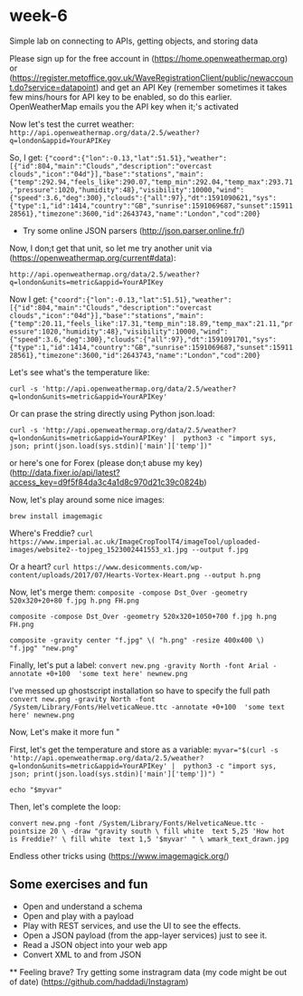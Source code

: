 # week-6

Simple lab on connecting to APIs, getting objects, and storing data


Please sign up for the free account in (https://home.openweathermap.org) or (https://register.metoffice.gov.uk/WaveRegistrationClient/public/newaccount.do?service=datapoint) and get an API Key (remember sometimes it takes few mins/hours for API key to be enabled, so do this earlier. OpenWeatherMap emails you the API key when it;'s activated

Now let's test the curret weather:
`http://api.openweathermap.org/data/2.5/weather?q=london&appid=YourAPIKey`

So, I get:
`{"coord":{"lon":-0.13,"lat":51.51},"weather":[{"id":804,"main":"Clouds","description":"overcast clouds","icon":"04d"}],"base":"stations","main":{"temp":292.94,"feels_like":290.07,"temp_min":292.04,"temp_max":293.71,"pressure":1020,"humidity":48},"visibility":10000,"wind":{"speed":3.6,"deg":300},"clouds":{"all":97},"dt":1591090621,"sys":{"type":1,"id":1414,"country":"GB","sunrise":1591069687,"sunset":1591128561},"timezone":3600,"id":2643743,"name":"London","cod":200}`

* Try some online JSON parsers (http://json.parser.online.fr/)

Now, I don;t get that unit, so let me try another unit via (https://openweathermap.org/current#data):

`http://api.openweathermap.org/data/2.5/weather?q=london&units=metric&appid=YourAPIKey`

Now I get:
`{"coord":{"lon":-0.13,"lat":51.51},"weather":[{"id":804,"main":"Clouds","description":"overcast clouds","icon":"04d"}],"base":"stations","main":{"temp":20.11,"feels_like":17.31,"temp_min":18.89,"temp_max":21.11,"pressure":1020,"humidity":48},"visibility":10000,"wind":{"speed":3.6,"deg":300},"clouds":{"all":97},"dt":1591091701,"sys":{"type":1,"id":1414,"country":"GB","sunrise":1591069687,"sunset":1591128561},"timezone":3600,"id":2643743,"name":"London","cod":200}`


Let's see what's the temperature like:

`curl -s 'http://api.openweathermap.org/data/2.5/weather?q=london&units=metric&appid=YourAPIKey' `

Or can prase the string directly using Python json.load:

`curl -s 'http://api.openweathermap.org/data/2.5/weather?q=london&units=metric&appid=YourAPIKey' |  python3 -c "import sys, json; print(json.load(sys.stdin)['main']['temp'])"`

or here's one for Forex (please don;t abuse my key) 
(http://data.fixer.io/api/latest?access_key=d9f5f84da3c4a1d8c970d21c39c0824b)

Now, let's play around some nice images:

`brew install imagemagic`

Where's Freddie?
`curl https://www.imperial.ac.uk/ImageCropToolT4/imageTool/uploaded-images/website2--tojpeg_1523002441553_x1.jpg --output f.jpg `

Or a heart?
`curl https://www.desicomments.com/wp-content/uploads/2017/07/Hearts-Vortex-Heart.png --output h.png `

Now, let's merge them:
`composite -compose Dst_Over -geometry 520x320+20+80 f.jpg h.png FH.png`

`composite -compose Dst_Over -geometry 520x320+1050+700 f.jpg h.png FH.png`

`composite -gravity center "f.jpg" \( "h.png" -resize 400x400 \) "f.jpg" "new.png" `


Finally, let's put a label:
`convert new.png -gravity North -font Arial -annotate +0+100  'some text here' newnew.png`

I've messed up ghostscript installation so have to specify the full path 
`convert new.png -gravity North -font /System/Library/Fonts/HelveticaNeue.ttc -annotate +0+100  'some text here' newnew.png`

Now, Let's make it more fun "

First, let's get the temperature and store as a variable:
`myvar="$(curl -s 'http://api.openweathermap.org/data/2.5/weather?q=london&units=metric&appid=YourAPIKey' |  python3 -c "import sys, json; print(json.load(sys.stdin)['main']['temp'])") "`

`echo "$myvar"`

Then, let's complete the loop:

`convert new.png -font /System/Library/Fonts/HelveticaNeue.ttc -pointsize 20 \
          -draw "gravity south \
                 fill white  text 5,25 'How hot is Freddie?' \
                 fill white  text 1,5 '$myvar' " \
          wmark_text_drawn.jpg `

Endless other tricks using (https://www.imagemagick.org/)

## Some exercises and fun


* Open and understand a schema
* Open and play with a payload
* Play with REST services, and use the UI to see the effects.
* Open a JSON payload (from the app-layer services) just to see it.
* Read a JSON object into your web app
* Convert XML to and from JSON

** Feeling brave? Try getting some instragram data (my code might be out of date) (https://github.com/haddadi/Instagram)
